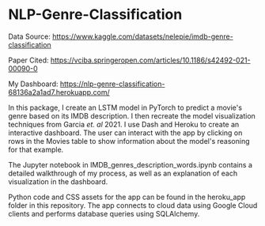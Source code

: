 # NLP-Genre-Classification

Data Source: https://www.kaggle.com/datasets/nelepie/imdb-genre-classification

Paper Cited: https://vciba.springeropen.com/articles/10.1186/s42492-021-00090-0

My Dashboard: https://nlp-genre-classification-68136a2a1ad7.herokuapp.com/


In this package, I create an LSTM model in PyTorch to predict a movie's genre based on its IMDB description. I then recreate the model visualization techniques from Garcia *et. al* 2021. I use Dash and Heroku to create an interactive dashboard. The user can interact with the app by clicking on rows in the Movies table to show information about the model's reasoning for that example.

The Jupyter notebook in IMDB_genres_description_words.ipynb contains a detailed walkthrough of my process, as well as an explanation of each visualization in the dashboard.

Python code and CSS assets for the app can be found in the heroku_app folder in this repository. The app connects to cloud data using Google Cloud clients and performs database queries using SQLAlchemy.
